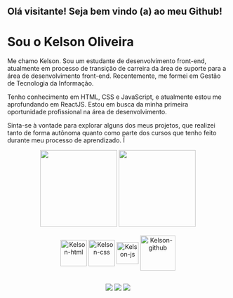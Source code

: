 <h2>Olá visitante! Seja bem vindo (a) ao meu Github!</h2>
<h1>Sou o Kelson Oliveira</h1>
  
<p>Me chamo Kelson. Sou um estudante de desenvolvimento front-end, atualmente em processo de transição de carreira da área de suporte para a área de desenvolvimento front-end. Recentemente, me formei em Gestão de Tecnologia da Informação.

Tenho conhecimento em HTML, CSS e JavaScript, e atualmente estou me aprofundando em ReactJS. Estou em busca da minha primeira oportunidade profissional na área de desenvolvimento.

Sinta-se à vontade para explorar alguns dos meus projetos, que realizei tanto de forma autônoma quanto como parte dos cursos que tenho feito durante meu processo de aprendizado.
Ï</p>


<div align="center">
<img height="175rem" src="https://github-readme-stats.vercel.app/api?username=anuraghazra&show_icons=true&theme=dark"/>
<img height="175rem" src="https://github-readme-stats.vercel.app/api/top-langs/?username=kelsonobd&layout=compact&langs_count=16&theme=dark"/>
</div>

<div align="center" style="display: inline_inblock"><br>
<img align="center" alt="Kelson-html" height="60" width"60" src="https://cdn.jsdelivr.net/gh/devicons/devicon@latest/icons/html5/html5-original-wordmark.svg"/>
<img align="center" alt="Kelson-css" height="60" width"60" src="https://cdn.jsdelivr.net/gh/devicons/devicon@latest/icons/css3/css3-original-wordmark.svg"/>
<img align="center" alt="Kelson-js" height="50" width"50" src="https://cdn.jsdelivr.net/gh/devicons/devicon@latest/icons/javascript/javascript-original.svg"/>
<img align="center" alt="Kelson-github" height="80" width"80" src="https://cdn.jsdelivr.net/gh/devicons/devicon@latest/icons/git/git-original-wordmark.svg"/>
</div>

##

<div align="center">
  <a href="https://www.linkedin.com/in/kelson-oliveira-94605a211/ target="_blank"><img src="https://img.shields.io/badge/LinkedIn-0077B5?style=for-the-badge&logo=linkedin&logoColor=white"></a>
  <a href="klson.dev"  target="_blank"><img src="https://img.shields.io/badge/website-000000?style=for-the-badge&logo=About.me&logoColor=white"></a>
  <a href="https://www.instagram.com/kelson.dev/" target="_blank"><img src="https://img.shields.io/badge/Instagram-E4405F?style=for-the-badge&logo=instagram&logoColor=white"></a>
</div>


          
            
            
    
          

